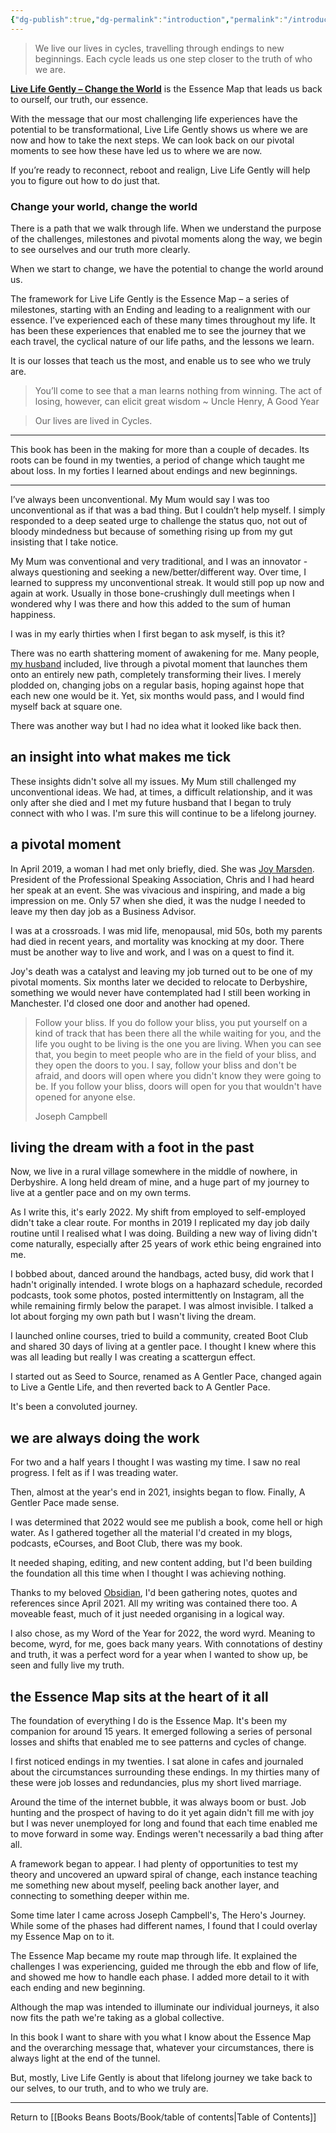 ```yaml
---
{"dg-publish":true,"dg-permalink":"introduction","permalink":"/introduction/","dgHomeLink":true,"dgPassFrontmatter":false}
---
```



> We live our lives in cycles, travelling through endings to new beginnings. Each cycle leads us one step closer to the truth of who we are.

**[Live Life Gently – Change the World](https://booksbeansboots.co.uk/llgindex/)** is the Essence Map that leads us back to ourself, our truth, our essence.

With the message that our most challenging life experiences have the potential to be transformational, Live Life Gently shows us where we are now and how to take the next steps. We can look back on our pivotal moments to see how these have led us to where we are now.

If you’re ready to reconnect, reboot and realign, Live Life Gently will help you to figure out how to do just that.

### Change your world, change the world

There is a path that we walk through life. When we understand the purpose of the challenges, milestones and pivotal moments along the way, we begin to see ourselves and our truth more clearly.

When we start to change, we have the potential to change the world around us.

The framework for Live Life Gently is the Essence Map – a series of milestones, starting with an Ending and leading to a realignment with our essence. I’ve experienced each of these many times throughout my life. It has been these experiences that enabled me to see the journey that we each travel, the cyclical nature of our life paths, and the lessons we learn.

It is our losses that teach us the most, and enable us to see who we truly are.

> You’ll come to see that a man learns nothing from winning. The act of losing, however, can elicit great wisdom ~ Uncle Henry, A Good Year

> Our lives are lived in Cycles.

---

This book has been in the making for more than a couple of decades. Its roots can be found in my twenties, a period of change which taught me about loss. In my forties I learned about endings and new beginnings.

---

I’ve always been unconventional. My Mum would say I was too unconventional as if that was a bad thing. But I couldn’t help myself. I simply responded to a deep seated urge to challenge the status quo, not out of bloody mindedness but because of something rising up from my gut insisting that I take notice. 

My Mum was conventional and very traditional, and I was an innovator - always questioning and seeking a new/better/different way. Over time, I learned to suppress my unconventional streak. It would still pop up now and again at work. Usually in those bone-crushingly dull meetings when I wondered why I was there and how this added to the sum of human happiness. 

I was in my early thirties when I first began to ask myself, is this it? 

There was no earth shattering moment of awakening for me. Many people, [my husband](https://theblindwoodturner.co.uk) included, live through a pivotal moment that launches them onto an entirely new path, completely transforming their lives. I merely plodded on, changing jobs on a regular basis, hoping against hope that each new one would be it. Yet, six months would pass, and I would find myself back at square one. 

There was another way but I had no idea what it looked like back then.

## an insight into what makes me tick

These insights didn't solve all my issues. My Mum still challenged my unconventional ideas. We had, at times, a difficult relationship, and it was only after she died and I met my future husband that I began to truly connect with who I was. I'm sure this will continue to be a lifelong journey.

## a pivotal moment

In April 2019, a woman I had met only briefly, died. She was [Joy Marsden](https://twitter.com/joymarsden). President of the Professional Speaking Association, Chris and I had heard her speak at an event. She was vivacious and inspiring, and made a big impression on me. Only 57 when she died, it was the nudge I needed to leave my then day job as a Business Advisor.

I was at a crossroads. I was mid life, menopausal, mid 50s, both my parents had died in recent years, and mortality was knocking at my door. There must be another way to live and work, and I was on a quest to find it.

Joy's death was a catalyst and leaving my job turned out to be one of my pivotal moments. Six months later we decided to relocate to Derbyshire, something we would never have contemplated had I still been working in Manchester. I'd closed one door and another had opened.

> Follow your bliss. If you do follow your bliss, you put yourself on a kind of track that has been there all the while waiting for you, and the life you ought to be living is the one you are living. When you can see that, you begin to meet people who are in the field of your bliss, and they open the doors to you. I say, follow your bliss and don't be afraid, and doors will open where you didn't know they were going to be. If you follow your bliss, doors will open for you that wouldn't have opened for anyone else.
>
> Joseph Campbell

## living the dream with a foot in the past

Now, we live in a rural village somewhere in the middle of nowhere, in Derbyshire. A long held dream of mine, and a huge part of my journey to live at a gentler pace and on my own terms.

As I write this, it's early 2022. My shift from employed to self-employed didn't take a clear route. For months in 2019 I replicated my day job daily routine until I realised what I was doing. Building a new way of living didn't come naturally, especially after 25 years of work ethic being engrained into me. 

I bobbed about, danced around the handbags, acted busy, did work that I hadn't originally intended. I wrote blogs on a haphazard schedule, recorded podcasts, took some photos, posted intermittently on Instagram, all the while remaining firmly below the parapet. I was almost invisible. I talked a lot about forging my own path but I wasn't living the dream.

I launched online courses, tried to build a community, created Boot Club and shared 30 days of living at a gentler pace. I thought I knew where this was all leading but really I was creating a scattergun effect.

I started out as Seed to Source, renamed as A Gentler Pace, changed again to Live a Gentle Life, and then reverted back to A Gentler Pace.

It's been a convoluted journey. 

## we are always doing the work

For two and a half years I thought I was wasting my time. I saw no real progress. I felt as if I was treading water. 

Then, almost at the year's end in 2021, insights began to flow. Finally, A Gentler Pace made sense. 

I was determined that 2022 would see me publish a book, come hell or high water. As I gathered together all the material I'd created in my blogs, podcasts, eCourses, and Boot Club, there was my book.

It needed shaping, editing, and new content adding, but I'd been building the foundation all this time when I thought I was achieving nothing.

Thanks to my beloved [Obsidian](https://obsidian.md/), I'd been gathering notes, quotes and references since April 2021. All my writing was contained there too. A moveable feast, much of it just needed organising in a logical way. 

I also chose, as my Word of the Year for 2022, the word wyrd. Meaning to become, wyrd, for me, goes back many years. With connotations of destiny and truth, it was a perfect word for a year when I wanted to show up, be seen and fully live my truth.

## the Essence Map sits at the heart of it all

The foundation of everything I do is the Essence Map. It's been my companion for around 15 years. It emerged following a series of personal losses and shifts that enabled me to see patterns and cycles of change.

I first noticed endings in my twenties. I sat alone in cafes and journaled about the circumstances surrounding these endings. In my thirties many of these were job losses and redundancies, plus my short lived marriage.

Around the time of the internet bubble, it was always boom or bust. Job hunting and the prospect of having to do it yet again didn't fill me with joy but I was never unemployed for long and found that each time enabled me to move forward in some way. Endings weren't necessarily a bad thing after all.

A framework began to appear. I had plenty of opportunities to test my theory and uncovered an upward spiral of change, each instance teaching me something new about myself, peeling back another layer, and connecting to something deeper within me.

Some time later I came across Joseph Campbell's, The Hero's Journey. While some of the phases had different names, I found that I could overlay my Essence Map on to it.

The Essence Map became my route map through life. It explained the challenges I was experiencing, guided me through the ebb and flow of life, and showed me how to handle each phase. I added more detail to it with each ending and new beginning.

Although the map was intended to illuminate our individual journeys, it also now fits the path we're taking as a global collective.

In this book I want to share with you what I know about the Essence Map and the overarching message that, whatever your circumstances, there is always light at the end of the tunnel.

But, mostly, Live Life Gently is about that lifelong journey we take back to our selves, to our truth, and to who we truly are.

---

Return to [[Books Beans Boots/Book/table of contents|Table of Contents]]